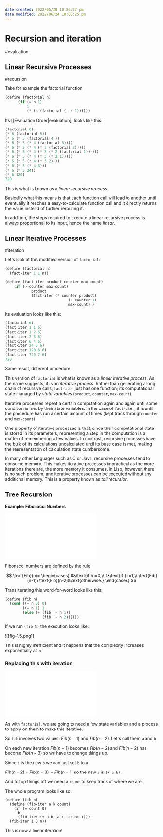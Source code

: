 ```yaml
---
date created: 2022/05/20 10:26:27 pm
date modified: 2022/06/24 10:03:25 pm
---
```

# Recursion and iteration

#evaluation

## Linear Recursive Processes

#recursion

Take for example the factorial function

```scheme
(define (factorial n)
	  (if (= n 1)
	      1
	      (* (n (factorial (- n 1))))))
```

Its [[Evaluation Order|evaluation]] looks like this:

```scheme
(factorial 6)
(* 6 (factorial 5))
(* 6 (* 5 (factorial 4)))
(* 6 (* 5 (* 4 (factorial 3))))
(* 6 (* 5 (* 4 (* 3 (factorial 2)))))
(* 6 (* 5 (* 4 (* 3 (* 2 (factorial 1))))))
(* 6 (* 5 (* 4 (* 3 (* 2 1)))))
(* 6 (* 5 (* 4 (* 3 2))))
(* 6 (* 5 (* 4 6)))
(* 6 (* 5 24))
(* 6 120)
720
```

This is what is known as a *linear recursive process*

Basically what this means is that each function call will lead to another until eventually it reaches a easy-to-calculate function call and it directly returns the value instead of further rerouting it.

In addition, the steps required to execute a linear recursive process is always proportional to its input, hence the name *linear*.

## Linear Iterative Processes

#iteration

Let's look at this modified version of `factorial`:

```scheme
(define (factorial n)
  (fact-iter 1 1 n))

(define (fact-iter product counter max-count)
	(if (> counter max-count)
			product
			(fact-iter (* counter product)
						     (+ counter 1)
						     max-count)))
```

Its evaluation looks like this:

```scheme
(factorial 6)
(fact iter 1 1 6)
(fact-iter 1 2 6)
(fact-iter 2 3 6)
(fact-iter 6 4 6)
(fact-iter 24 5 6)
(fact-iter 120 6 6)
(fact-iter 720 7 6)
720
```

Same result, different procedure.

This version of `factorial` is what is known as a *linear iterative process*. As the name suggests, it is an *iterative process*. Rather than generating a long chain of recursive calls, `fact-iter` just has one function; its computational state managed by *state variables* (`product`, `counter`, `max-count`).

Iterative processes repeat a certain computation again and again until some condition is met by their state variables. In the case of `fact-iter`, it is until the procedure has run a certain amount of times (kept track through `counter` and `max-count`)

One property of iterative processes is that, since their computational state is stored in its parameters, representing a step in the computation is a matter of remembering a few values. In contrast, recursive processes have the bulk of its calculations uncalculated until its base case is met, making the representation of calculation state cumbersome.

In many other languages such as C or Java, recursive processes tend to consume memory. This makes iterative processes impractical as the more iterations there are, the more memory it consumes. In Lisp, however, there is no such problem, and iterative processes can be executed without any additional memory. This is a property known as *tail recursion*.

## Tree Recursion

**Example: Fibonacci Numbers**

![](fib.scm)

Fibonacci numbers are defined by the rule

$$
\text{Fib}(n)=
\begin{cases}
0&\text{if }n=0,\\
1&\text{if }n=1,\\
\text{Fib}(n-1)+\text{Fib}(n-2)&\text{otherwise.}
\end{cases}
$$

Transliterating this word-for-word looks like this:

```scheme
(define (fib n)
  (cond ((= n 0) 0)
        ((= n 1) 1
        (else (+ (fib (- n 1))
                 (fib (- n 2))))))
```

If we run `(fib 5)` the execution looks like:

![[fig-1.5.png]]

This is highly inefficient and it happens that the complexity increases exponentially as `n`

### Replacing this with iteration

![](fib-iter.scm)

As with `factorial`, we are going to need a few state variables and a process to apply on them to make this iterative.

So `fib` involves two values: $Fib(n-1)$ and $Fib(n-2)$. Let's call them `a` and `b`

On each new iteration $Fib(n-1)$ becomes $Fib(n-2)$ and $Fib(n-2)$ has become $Fib(n-3)$ so we have to change things up.

Since `a` is the new `b` we can just set `b` to `a`

$Fib(n-2)+Fib(n-3)=Fib(n-1)$ so the new `a` is `(+ a b)`.

And to top things off we need a `count` to keep track of where we are.

The whole program looks like so:

```
(define (fib n)
  (define (fib-iter a b count)
    (if (= count 0)
      b
      (fib-iter (+ a b) a (- count 1))))
  (fib-iter 1 0 n))
```

This is now a linear iteration!
